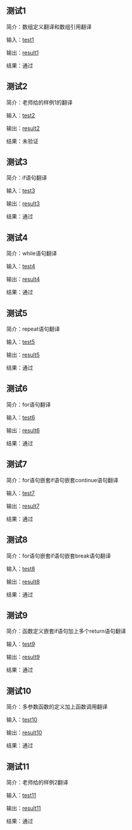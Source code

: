 ## 测试1

简介：数组定义翻译和数组引用翻译

输入：[test1](./test1)

输出：[result1](./result1)

结果：通过

## 测试2

简介：老师给的样例1的翻译

输入：[test2](./test2)

输出：[result2](./result2)

结果：未验证

## 测试3

简介：if语句翻译

输入：[test3](./test3)

输出：[result3](./result3)

结果：通过

## 测试4

简介：while语句翻译

输入：[test4](./test4)

输出：[result4](./result4)

结果：通过

## 测试5

简介：repeat语句翻译

输入：[test5](./test5)

输出：[result5](./result5)

结果：通过

## 测试6

简介：for语句翻译

输入：[test6](./test6)

输出：[result6](./result6)

结果：通过

## 测试7

简介：for语句嵌套if语句嵌套continue语句翻译

输入：[test7](./test7)

输出：[result7](./result7)

结果：通过

## 测试8

简介：for语句嵌套if语句嵌套break语句翻译

输入：[test8](./test8)

输出：[result8](./result8)

结果：通过

## 测试9

简介：函数定义嵌套if语句加上多个return语句翻译

输入：[test9](./test9)

输出：[result9](./result9)

结果：通过

## 测试10

简介：多参数函数的定义加上函数调用翻译

输入：[test10](./test10)

输出：[result10](./result10)

结果：通过

## 测试11

简介：老师给的样例2翻译

输入：[test11](./test11)

输出：[result11](./result11)

结果：通过

